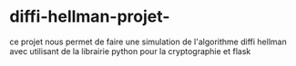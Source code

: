 # diffi-hellman-projet-
ce  projet nous permet de faire une simulation de l'algorithme diffi hellman avec utilisant de la librairie python pour la cryptographie et flask
